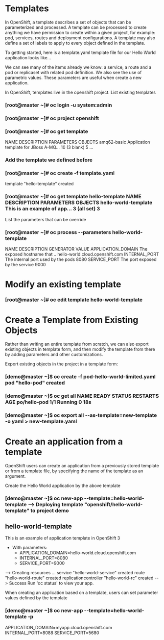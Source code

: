 # Templates

In OpenShift, a template describes a set of objects that can be parameterized and processed. A template can be processed to create anything we have permission to create within a given project, for example: pod, services, routes and deployment configurations. A template may also define a set of labels to apply to every object defined in the template.

To getting started, here is a template.yaml template file for our Hello World application looks like...

We can see many of the items already we know: a service, a route and a pod or replicaset with related pod definition. We also see the use of parametric values. These parameters are useful when create a new application.

In OpenShift, templates live in the openshift project. List existing templates

### [root@master ~]# oc login -u system:admin
### [root@master ~]# oc project openshift

### [root@master ~]# oc get template 
 NAME DESCRIPTION PARAMETERS OBJECTS amq62-basic Application template for JBoss A-MQ... 10 (3 blank) 5 ...

### Add the template we defined before

### [root@master ~]# oc create -f template.yaml 
template "hello-template" created

### [root@master ~]# oc get template hello-template NAME DESCRIPTION PARAMETERS OBJECTS hello-world-template This is an example of app... 3 (all set) 3

List the parameters that can be override

### [root@master ~]# oc process --parameters hello-world-template 

NAME DESCRIPTION GENERATOR VALUE APPLICATION_DOMAIN The exposed hostname that .. hello-world.cloud.openshift.com INTERNAL_PORT The internal port used by the pods 8080 SERVICE_PORT The port exposed by the service 9000

# Modify an existing template

### [root@master ~]# oc edit template hello-world-template

# Create a Template from Existing Objects

Rather than writing an entire template from scratch, we can also export existing objects in template form, and then modify the template from there by adding parameters and other customizations.

Export existing objects in the project in a template form:

### [demo@master ~]$ oc create -f pod-hello-world-limited.yaml pod "hello-pod" created

### [demo@master ~]$ oc get all NAME READY STATUS RESTARTS AGE po/hello-pod 1/1 Running 0 18s

### [demo@master ~]$ oc export all --as-template=new-template -o yaml > new-template.yaml

# Create an application from a template

OpenShift users can create an application from a previously stored template or from a template file, by specifying the name of the template as an argument.

Create the Hello World application by the above template

### [demo@master ~]$ oc new-app --template=hello-world-template --> Deploying template "openshift/hello-world-template" to project demo

 hello-world-template
 ---------
 This is an example of application template in OpenShift 3

 * With parameters:
    * APPLICATION_DOMAIN=hello-world.cloud.openshift.com
    * INTERNAL_PORT=8080
    * SERVICE_PORT=9000

--> Creating resources ... service "hello-world-service" created route "hello-world-route" created replicationcontroller "hello-world-rc" created --> Success Run 'oc status' to view your app.

When creating an application based on a template, users can set parameter values defined by the template

### [demo@master ~]$ oc new-app --template=hello-world-template -p
APPLICATION_DOMAIN=myapp.cloud.openshift.com
INTERNAL_PORT=8088
SERVICE_PORT=5680
